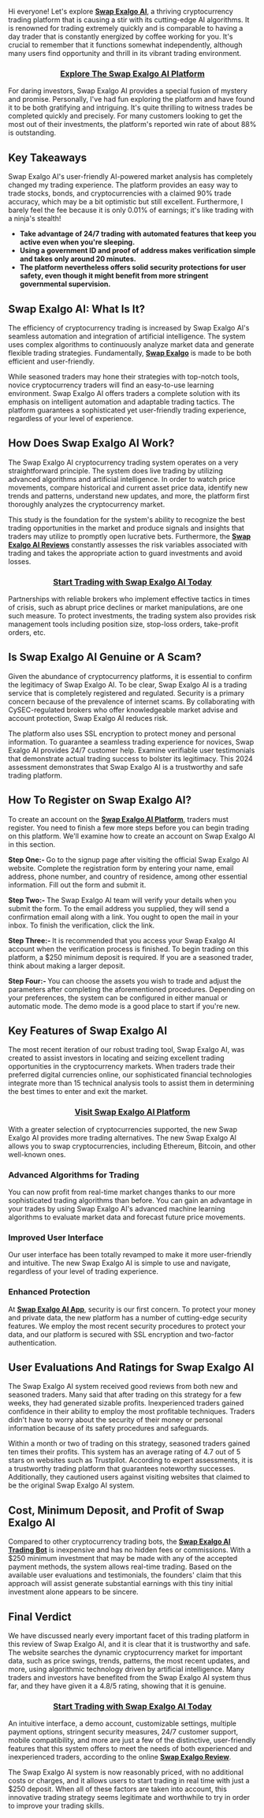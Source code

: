 Hi everyone! Let's explore <a href="https://www.blockxtrade.com/swap-exalgo-ai/"><strong>Swap Exalgo AI</strong></a>, a thriving cryptocurrency trading platform that is causing a stir with its cutting-edge AI algorithms. It is renowned for trading extremely quickly and is comparable to having a day trader that is constantly energized by coffee working for you. It's crucial to remember that it functions somewhat independently, although many users find opportunity and thrill in its vibrant trading environment.
<h3 style="text-align: center;"><a href="https://www.blockxtrade.com/swap-exalgo-ai/"><strong>Explore The Swap Exalgo AI Platform</strong></a></h3>
For daring investors, Swap Exalgo AI provides a special fusion of mystery and promise. Personally, I've had fun exploring the platform and have found it to be both gratifying and intriguing. It's quite thrilling to witness trades be completed quickly and precisely. For many customers looking to get the most out of their investments, the platform's reported win rate of about 88% is outstanding.
<h2><strong>Key Takeaways</strong></h2>
Swap Exalgo AI's user-friendly AI-powered market analysis has completely changed my trading experience. The platform provides an easy way to trade stocks, bonds, and cryptocurrencies with a claimed 90% trade accuracy, which may be a bit optimistic but still excellent. Furthermore, I barely feel the fee because it is only 0.01% of earnings; it's like trading with a ninja's stealth!
<ul>
 	<li><strong>Take advantage of 24/7 trading with automated features that keep you active even when you're sleeping.</strong></li>
 	<li><strong>Using a government ID and proof of address makes verification simple and takes only around 20 minutes.</strong></li>
 	<li><strong>The platform nevertheless offers solid security protections for user safety, even though it might benefit from more stringent governmental supervision.</strong></li>
</ul>
<h2><strong>Swap Exalgo AI: What Is It?</strong></h2>
The efficiency of cryptocurrency trading is increased by Swap Exalgo AI's seamless automation and integration of artificial intelligence. The system uses complex algorithms to continuously analyze market data and generate flexible trading strategies. Fundamentally, <a href="https://www.blockxtrade.com/swap-exalgo-ai/"><strong>Swap Exalgo</strong></a> is made to be both efficient and user-friendly.

While seasoned traders may hone their strategies with top-notch tools, novice cryptocurrency traders will find an easy-to-use learning environment. Swap Exalgo AI offers traders a complete solution with its emphasis on intelligent automation and adaptable trading tactics. The platform guarantees a sophisticated yet user-friendly trading experience, regardless of your level of experience.
<h2><strong>How Does Swap Exalgo AI Work?</strong></h2>
The Swap Exalgo AI cryptocurrency trading system operates on a very straightforward principle. The system does live trading by utilizing advanced algorithms and artificial intelligence. In order to watch price movements, compare historical and current asset price data, identify new trends and patterns, understand new updates, and more, the platform first thoroughly analyzes the cryptocurrency market.

This study is the foundation for the system's ability to recognize the best trading opportunities in the market and produce signals and insights that traders may utilize to promptly open lucrative bets. Furthermore, the <a href="https://www.blockxtrade.com/swap-exalgo-ai/"><strong>Swap Exalgo AI Reviews</strong></a> constantly assesses the risk variables associated with trading and takes the appropriate action to guard investments and avoid losses.
<h3 style="text-align: center;"><a href="https://www.blockxtrade.com/SwapExalgo"><strong>Start Trading with Swap Exalgo AI Today</strong></a></h3>
Partnerships with reliable brokers who implement effective tactics in times of crisis, such as abrupt price declines or market manipulations, are one such measure. To protect investments, the trading system also provides risk management tools including position size, stop-loss orders, take-profit orders, etc.
<h2><strong>Is Swap Exalgo AI Genuine or A Scam?</strong></h2>
Given the abundance of cryptocurrency platforms, it is essential to confirm the legitimacy of Swap Exalgo AI. To be clear, Swap Exalgo AI is a trading service that is completely registered and regulated. Security is a primary concern because of the prevalence of internet scams. By collaborating with CySEC-regulated brokers who offer knowledgeable market advise and account protection, Swap Exalgo AI reduces risk.

The platform also uses SSL encryption to protect money and personal information. To guarantee a seamless trading experience for novices, Swap Exalgo AI provides 24/7 customer help. Examine verifiable user testimonials that demonstrate actual trading success to bolster its legitimacy. This 2024 assessment demonstrates that Swap Exalgo AI is a trustworthy and safe trading platform.
<div>
<div class="features-list w-row">
<div class="w-col w-col-4 w-col-stack">
<div class="features-list-item">
<div class="features-list-item-text">
<h2><strong>How To Register on Swap Exalgo AI?</strong></h2>
To create an account on the <a href="https://www.blockxtrade.com/swap-exalgo-ai/"><strong>Swap Exalgo AI Platform</strong></a>, traders must register. You need to finish a few more steps before you can begin trading on this platform. We'll examine how to create an account on Swap Exalgo AI in this section.

<strong>Step One:- </strong>Go to the signup page after visiting the official Swap Exalgo AI website. Complete the registration form by entering your name, email address, phone number, and country of residence, among other essential information. Fill out the form and submit it.

<strong>Step Two:- </strong>The Swap Exalgo AI team will verify your details when you submit the form. To the email address you supplied, they will send a confirmation email along with a link. You ought to open the mail in your inbox. To finish the verification, click the link.

<strong>Step Three:- </strong>It is recommended that you access your Swap Exalgo AI account when the verification process is finished. To begin trading on this platform, a $250 minimum deposit is required. If you are a seasoned trader, think about making a larger deposit.

<strong>Step Four:- </strong>You can choose the assets you wish to trade and adjust the parameters after completing the aforementioned procedures. Depending on your preferences, the system can be configured in either manual or automatic mode. The demo mode is a good place to start if you're new.
<h2><strong>Key Features of Swap Exalgo AI</strong></h2>
The most recent iteration of our robust trading tool, Swap Exalgo AI, was created to assist investors in locating and seizing excellent trading opportunities in the cryptocurrency markets. When traders trade their preferred digital currencies online, our sophisticated financial technologies integrate more than 15 technical analysis tools to assist them in determining the best times to enter and exit the market.
<h3 style="text-align: center;"><a href="https://www.blockxtrade.com/swap-exalgo-ai/"><strong>Visit Swap Exalgo AI Platform</strong></a></h3>
With a greater selection of cryptocurrencies supported, the new Swap Exalgo AI provides more trading alternatives. The new Swap Exalgo AI allows you to swap cryptocurrencies, including Ethereum, Bitcoin, and other well-known ones.
<h3><strong>Advanced Algorithms for Trading</strong></h3>
You can now profit from real-time market changes thanks to our more sophisticated trading algorithms than before. You can gain an advantage in your trades by using Swap Exalgo AI's advanced machine learning algorithms to evaluate market data and forecast future price movements.
<h3><strong>Improved User Interface</strong></h3>
Our user interface has been totally revamped to make it more user-friendly and intuitive. The new Swap Exalgo AI is simple to use and navigate, regardless of your level of trading experience.
<h3><strong>Enhanced Protection</strong></h3>
At <a href="https://www.blockxtrade.com/swap-exalgo-ai/"><strong>Swap Exalgo AI App</strong></a>, security is our first concern. To protect your money and private data, the new platform has a number of cutting-edge security features. We employ the most recent security procedures to protect your data, and our platform is secured with SSL encryption and two-factor authentication.

</div>
</div>
</div>
</div>
</div>
<h2><strong>User Evaluations And Ratings for Swap Exalgo AI</strong></h2>
The Swap Exalgo AI system received good reviews from both new and seasoned traders. Many said that after trading on this strategy for a few weeks, they had generated sizable profits. Inexperienced traders gained confidence in their ability to employ the most profitable techniques. Traders didn't have to worry about the security of their money or personal information because of its safety procedures and safeguards.

Within a month or two of trading on this strategy, seasoned traders gained ten times their profits. This system has an average rating of 4.7 out of 5 stars on websites such as Trustpilot. According to expert assessments, it is a trustworthy trading platform that guarantees noteworthy successes. Additionally, they cautioned users against visiting websites that claimed to be the original Swap Exalgo AI system.
<h2><strong>Cost, Minimum Deposit, and Profit of Swap Exalgo AI</strong></h2>
Compared to other cryptocurrency trading bots, the <a href="https://www.blockxtrade.com/SwapExalgo"><strong>Swap Exalgo AI Trading Bot</strong></a> is inexpensive and has no hidden fees or commissions. With a $250 minimum investment that may be made with any of the accepted payment methods, the system allows real-time trading. Based on the available user evaluations and testimonials, the founders' claim that this approach will assist generate substantial earnings with this tiny initial investment alone appears to be sincere.
<h2><strong>Final Verdict</strong></h2>
We have discussed nearly every important facet of this trading platform in this review of Swap Exalgo AI, and it is clear that it is trustworthy and safe. The website searches the dynamic cryptocurrency market for important data, such as price swings, trends, patterns, the most recent updates, and more, using algorithmic technology driven by artificial intelligence. Many traders and investors have benefited from the Swap Exalgo AI system thus far, and they have given it a 4.8/5 rating, showing that it is genuine.
<h3 style="text-align: center;"><a href="https://www.blockxtrade.com/swap-exalgo-ai/"><strong>Start Trading with Swap Exalgo AI Today</strong></a></h3>
An intuitive interface, a demo account, customizable settings, multiple payment options, stringent security measures, 24/7 customer support, mobile compatibility, and more are just a few of the distinctive, user-friendly features that this system offers to meet the needs of both experienced and inexperienced traders, according to the online <a href="https://www.blockxtrade.com/swap-exalgo-ai/"><strong>Swap Exalgo Review</strong></a>.

The Swap Exalgo AI system is now reasonably priced, with no additional costs or charges, and it allows users to start trading in real time with just a $250 deposit. When all of these factors are taken into account, this innovative trading strategy seems legitimate and worthwhile to try in order to improve your trading skills.
